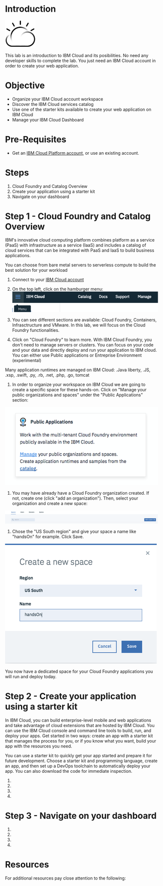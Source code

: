 
# Introduction


<img src="./images/cloud.png" width="20%"/>

This lab is an introduction to IBM Cloud and its posibilities. No need any developer skills to complete the lab. You just need an IBM Cloud account in order to create your web application.  

# Objective

+ Organize your IBM Cloud account workspace
+ Discover the IBM Cloud services catalog
+ Use one of the starter kits available to create your web application on IBM Cloud
+ Manage your IBM Cloud Dashboard



# Pre-Requisites

+ Get an [IBM Cloud Platform account](https://console.bluemix.net/registration/), or use an existing account.



# Steps

1. Cloud Foundry and Catalog Overview
2. Create your application using a starter kit
3. Navigate on your dashboard



# Step 1 - Cloud Foundry and Catalog Overview

IBM's innovative cloud computing platform combines platform as a service (PaaS) with infrastructure as a service (IaaS) and includes a catalog of cloud services that can be integrated with PaaS and IaaS to build business applications.

You can choose from bare metal servers to serverless compute to build the best solution for your workload

1. Connect to your [IBM Cloud account](https://console.bluemix.net) 

1. On the top left, click on the hamburger menu: <img src="./images/burger_menu.png"/>

1. You can see different sections are available: Cloud Foundry, Containers, Infrasctructure and VMware. In this lab, we will focus on the Cloud Foundry functionalities. 

1. Click on "Cloud Foundry" to learn more.
With IBM Cloud Foundry, you don't need to manage servers or clusters. You can focus on your code and your data and directly deploy and run your application to IBM cloud. You can either use Public applications or Entreprise Environment (experimental)

Many application runtimes are managed on IBM Cloud: .Java liberty, .JS, .xsp, .swift, .py, .rb, .net, .php, .go, tomcat

1. In order to organize your workspace on IBM Cloud we are going to create a specific space for these hands-on. Click on "Manage your public organizations and spaces" under the "Public Applications" section:

<img src="./images/public_applications.png"/>


1. You may have already have a Cloud Foundry organization created. If not, create one (click "add an organization"). Then, select your organization and create a new space:

<img src="./images/create_space.png"/>
  
1. Chose the "US South region" and give your space a name like "handsOn" for example. Click Save.

<img src="./images/create_space2.png"/>

You now have a dedicated space for your Cloud Foundry applications you will run and deploy today.

# Step 2 - Create your application using a starter kit

In IBM Cloud, you can build enterprise-level mobile and web applications and take advantage of cloud extensions that are hosted by IBM Cloud. You can use the IBM Cloud console and command line tools to build, run, and deploy your apps. Get started in two ways: create an app with a starter kit that manages the process for you, or if you know what you want, build your app with the resources you need.

You can use a starter kit to quickly get your app started and prepare it for future development. Choose a starter kit and programming language, create an app, and then set up a DevOps toolchain to automatically deploy your app. You can also download the code for immediate inspection.

1. 

1. 

 
1. 

1. 

# Step 3 - Navigate on your dashboard




1. 

 
  
1. 
1. 
1.  


# Resources

For additional resources pay close attention to the following:

